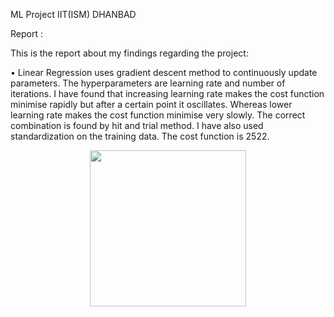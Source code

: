 ML Project IIT(ISM) DHANBAD

Report  :  

This is the report about my findings regarding the project:

•	Linear Regression uses gradient descent method to continuously update parameters. The hyperparameters are learning rate and number of iterations. I have found that
increasing learning rate makes the cost function minimise rapidly but after a certain point it oscillates. Whereas lower learning rate makes the cost function minimise
very slowly. The correct combination is found by hit and trial method. I have also used standardization on the training data. The cost function is 2522.
<p align="center">
<img src= "https://user-images.githubusercontent.com/103888763/163831801-cf83323f-d233-43ba-a1a2-7884da5659f4.png" width="250" height="250" align="center" />
</p>


